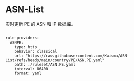 
# ASN-List

实时更新 PE 的 ASN 和 IP 数据库。

<pre><code class="language-javascript">
rule-providers:
  ASNPE:
    type: http
    behavior: classical
    url: "https://raw.githubusercontent.com/Kwisma/ASN-List/refs/heads/main/country/PE/ASN.PE.yaml"
    path: ./ruleset/ASN.PE.yaml
    interval: 86400
    format: yaml
</code></pre>